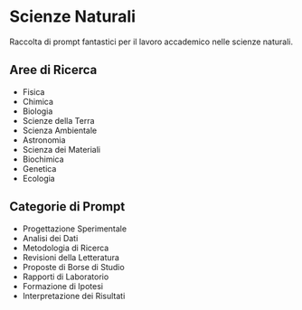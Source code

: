 # Scienze Naturali

Raccolta di prompt fantastici per il lavoro accademico nelle scienze naturali.

## Aree di Ricerca
- Fisica
- Chimica
- Biologia
- Scienze della Terra
- Scienza Ambientale
- Astronomia
- Scienza dei Materiali
- Biochimica
- Genetica
- Ecologia

## Categorie di Prompt
- Progettazione Sperimentale
- Analisi dei Dati
- Metodologia di Ricerca
- Revisioni della Letteratura
- Proposte di Borse di Studio
- Rapporti di Laboratorio
- Formazione di Ipotesi
- Interpretazione dei Risultati